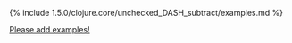 {% include 1.5.0/clojure.core/unchecked_DASH_subtract/examples.md %}

[Please add examples!](https://github.com/arrdem/grimoire/edit/master/_includes/1.6.0/clojure.core/unchecked_DASH_subtract/examples.md)
